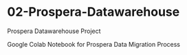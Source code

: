 # 02-Prospera-Datawarehouse
Prospera Datawarehouse Project

Google Colab Notebook for Prospera Data Migration Process
